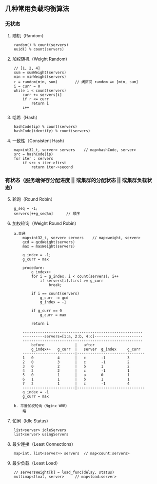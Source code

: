 
## 几种常用负载均衡算法

### 无状态
1. 随机（Random）
```
	random() % count(servers)
	uuid() % count(servers)
```

2. 加权随机（Weight Random）
```
	// [1, 2, 4]
	sum = sumWeight(servers)
	min = minWeight(servers)
	r = random(min, sum)		// 闭区间 random => [min, sum]
	i = curr = 0
	while i < count(servers)
		curr += servers[i]
		if r <= curr
			return i
		i++
```

3. 哈希（Hash）
```
	hashCode(ip) % count(servers)
	hashCode(identify) % count(servers)
```

4. 一致性（Consistent Hash）
```
	map<int32_t, server> servers	// map<hashCode, server>
	src = hashCode(ip)
	for iter : servers
		if src < iter->first
			return iter->second
```

### 有状态（服务端保存分配进度 || 或集群的分配状态 || 或集群负载状态）
5. 轮询（Round Robin）
```
	g_seq = -1;
	servers[++g_seq%n]		// 顺序
```

6. 加权轮询（Weight Round Robin）
```
	a.普通
		map<int32_t, server> servers 	// map<weight, server>
		gcd = gcdWeight(servers)
		max = maxWeight(servers)

		g_index = -1;
		g_curr = max

		procedure:
			g_index++
			for i = g_index; i < count(servers); i++
				if servers[i].first >= g_curr
					break;
			
			if i == count(servers)
				g_curr -= gcd
				g_index = -1

			if g_curr == 0
				g_curr = max

			return i

		-------------------------------------------------------
		----------servers=[1:a, 2:b, 4:c]----------------------
		-------------------------------------------------------
			before				|	after
		 	g_index++ 	g_curr	|	server 	g_index 	g_curr
		------------------------|-------------------------------
		1	0			4		|	c 		-1			3
		2	0			3		|	c 		-1			2
		3	0			2		|	b 		1			2
		4	2			2		|	c 		-1			1
		5	0			1		|	a 		0			1
		6	1			1		|	b 		1			1
		7	2			1		|	c 		-1 			4
		------------------------|-------------------------------
		g_index = -1
		g_curr = max

	b. 平滑加权轮询（Nginx WRR）
		略
```

7. 忙闲（Idle Status）
```
	list<server> idleServers
	list<server> usingServers
```

8. 最少连接（Least Connections）
```
	map<int, list<server>> servers	// map<count:servers>
```

9. 最少负载（Least Load） 
```
	// serversWeight[k] = load_func(delay, status)
	multimap<float, server>		// map<load:server>
```
